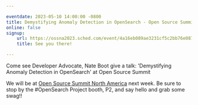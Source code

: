 ```yaml
---

eventdate: 2023-05-10 14:00:00 -0800
title: Demystifying Anomaly Detection in OpenSearch - Open Source Summit North America 2023
online: false
signup:
    url: https://ossna2023.sched.com/event/4a16eb089ae3231cf5c2bb76e087b6fb
    title: See you there!

---
```

Come see Developer Advocate, Nate Boot give a talk: 'Demystifying Anomaly Detection in OpenSearch' at Open Source Summit

We will be at [Open Source Summit North America](https://events.linuxfoundation.org/open-source-summit-north-america/) next week. Be sure to stop by the #OpenSearch Project booth, P2, and say hello and grab some swag!!

